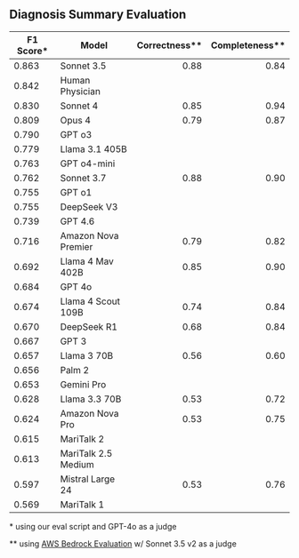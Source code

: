 ## Diagnosis Summary Evaluation

| F1 Score* | Model                | Correctness**  | Completeness**  |
|-----------|----------------------|---------------:|----------------:|
| 0.863     | Sonnet 3.5           | 0.88          | 0.84
| 0.842     | Human Physician      |
| 0.830     | Sonnet 4             | 0.85          | 0.94
| 0.809     | Opus 4               | 0.79          | 0.87
| 0.790     | GPT o3               |
| 0.779     | Llama 3.1 405B       |
| 0.763     | GPT o4-mini          |
| 0.762     | Sonnet 3.7           | 0.88          | 0.90
| 0.755     | GPT o1               |
| 0.755     | DeepSeek V3          |
| 0.739     | GPT 4.6              |
| 0.716     | Amazon Nova Premier  | 0.79          | 0.82
| 0.692     | Llama 4 Mav 402B     | 0.85          | 0.90
| 0.684     | GPT 4o               |
| 0.674     | Llama 4 Scout 109B   | 0.74          | 0.84
| 0.670     | DeepSeek R1          | 0.68          | 0.84
| 0.667     | GPT 3                |
| 0.657     | Llama 3 70B          | 0.56          | 0.60
| 0.656     | Palm 2               |
| 0.653     | Gemini Pro           |
| 0.628     | Llama 3.3 70B        | 0.53          | 0.72
| 0.624     | Amazon Nova Pro      | 0.53          | 0.75
| 0.615     | MariTalk 2           |
| 0.613     | MariTalk 2.5 Medium  |
| 0.597     | Mistral Large 24     | 0.53          | 0.76
| 0.569     | MariTalk 1           |

\*  using our eval script and GPT-4o as a judge

\** using [AWS Bedrock Evaluation](https://docs.aws.amazon.com/bedrock/latest/userguide/evaluation.html) w/ Sonnet 3.5 v2 as a judge
